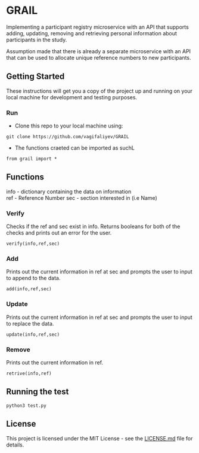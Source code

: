# GRAIL

Implementing a participant registry microservice with an API that supports adding, updating, removing and retrieving personal information about participants in the study.

Assumption made that there is already a separate microservice with an API that can be used to allocate unique reference numbers to new participants.

## Getting Started

These instructions will get you a copy of the project up and running on your local machine for development and testing purposes.

### Run

- Clone this repo to your local machine using:

```
git clone https://github.com/vagifaliyev/GRAIL
```

- The functions craeted can be imported as suchL
```
from grail import *
```

## Functions 

info - dictionary containing the data on information  
ref - Reference Number
sec - section interested in (i.e Name)

### Verify 

Checks if the ref and sec exist in info.
Returns booleans for both of the checks and prints out an error for the user.

```
verify(info,ref,sec)
```

### Add 

Prints out the current information in ref at sec and prompts the user to input to append to the data.
```
add(info,ref,sec)
```

### Update 

Prints out the current information in ref at sec and prompts the user to input to replace the data.

```
update(info,ref,sec)
```


### Remove 

Prints out the current information in ref.
```
retrive(info,ref)
```

## Running the test

```
python3 test.py
```

## License

This project is licensed under the MIT License - see the [LICENSE.md](https://github.com/vagifaliyev/Matrix-Solver/blob/master/LICENSE) file for details.
